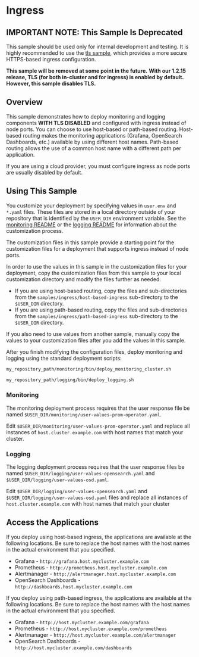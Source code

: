 # Ingress

## IMPORTANT NOTE: This Sample Is Deprecated

This sample should be used only for internal development and testing. It is
highly recommended to use the [tls sample](/samples/tls), which provides a more
secure HTTPS-based ingress configuration.

**This sample will be removed at some point in the future.**
**With our 1.2.15 release, TLS (for both in-cluster and for ingress) is enabled by default.**
**However, this sample disables TLS.**
## Overview

This sample demonstrates how to deploy monitoring and logging components
**WITH TLS DISABLED** and configured with ingress instead of node ports. You 
can choose to use host-based or path-based routing. Host-based routing makes
the monitoring applications (Grafana, OpenSearch Dashboards, etc.) available 
by using different host names.  Path-based routing allows the use of a common
 host name with a different path per application.

If you are using a cloud provider, you must configure ingress as node ports are
usually disabled by default.

## Using This Sample

You customize your deployment by specifying values in `user.env` and `*.yaml`
files. These files are stored in a local directory outside of your repository
that is identified by the `USER_DIR` environment variable. See the
[monitoring README](../../monitoring/README.md#mon_custom) or the
[logging README](../../logging/README.md#log_custom) for information about the
customization process.

The customization files in this sample provide a starting point for the
customization files for a deployment that supports ingress instead of node ports.

In order to use the values in this sample in the customization files for your
deployment, copy the customization files from this sample to your local
customization directory and modify the files further as needed.

- If you are using host-based routing, copy the files and sub-directories from the 
`samples/ingress/host-based-ingress` sub-directory to the `$USER_DIR` directory.
- If you are using path-based routing, copy the files and sub-directories from the 
`samples/ingress/path-based-ingress` sub-directory to the `$USER_DIR` directory.

If you also need to use values from another sample, manually copy the values to
your customization files after you add the values in this sample.

After you finish modifying the configuration files, deploy monitoring and
logging using the standard deployment scripts:

```bash
my_repository_path/monitoring/bin/deploy_monitoring_cluster.sh
```

```bash
my_repository_path/logging/bin/deploy_logging.sh
```

### Monitoring

The monitoring deployment process requires that the user response file be
named `$USER_DIR/monitoring/user-values-prom-operator.yaml`.

Edit `$USER_DIR/monitoring/user-values-prom-operator.yaml` and replace
all instances of `host.cluster.example.com` with host names that match your cluster.

### Logging

The logging deployment process requires that the user response files be
named `$USER_DIR/logging/user-values-opensearch.yaml` and `$USER_DIR/logging/user-values-osd.yaml`.

Edit `$USER_DIR/logging/user-values-opensearch.yaml` and  `$USER_DIR/logging/user-values-osd.yaml` files
and replace all instances of `host.cluster.example.com` with host names that match your cluster

## Access the Applications

If you deploy using host-based ingress, the applications are available at the
following locations. Be sure to replace the host names with the host names in the 
actual environment that you specified.

- Grafana - `http://grafana.host.mycluster.example.com`
- Prometheus - `http://prometheus.host.mycluster.example.com`
- Alertmanager - `http://alertmanager.host.mycluster.example.com`
- OpenSearch Dashboards - `http://dashboards.host.mycluster.example.com`

If you deploy using path-based ingress, the applications are available at the
following locations. Be sure to replace the host names with the host names in the 
actual environment that you specified.

- Grafana - `http://host.mycluster.example.com/grafana`
- Prometheus - `http://host.mycluster.example.com/prometheus`
- Alertmanager - `http://host.mycluster.example.com/alertmanager`
- OpenSearch Dashboards - `http://host.mycluster.example.com/dashboards`
